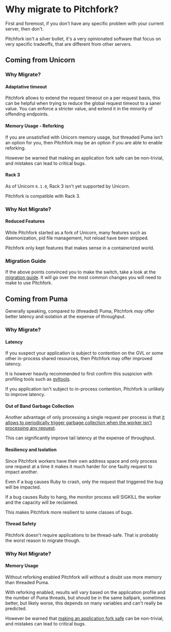 # Why migrate to Pitchfork?

First and foremost, if you don't have any specific problem with your current server, then don't.

Pitchfork isn't a silver bullet, it's a very opinionated software that focus on very specific tradeoffs,
that are different from other servers.

## Coming from Unicorn

### Why Migrate?

#### Adaptative timeout

Pitchfork allows to extend the request timeout on a per request basis,
this can be helpful when trying to reduce the global request timeout
to a saner value. You can enforce a stricter value, and extend it
in the minority of offending endpoints.

#### Memory Usage - Reforking

If you are unsatisfied with Unicorn memory usage, but threaded Puma isn't an option
for you, then Pitchfork may be an option if you are able to enable reforking.

However be warned that making an application fork safe can be non-trivial,
and mistakes can lead to critical bugs.

#### Rack 3

As of Unicorn `6.1.0`, Rack 3 isn't yet supported by Unicorn.

Pitchfork is compatible with Rack 3.

### Why Not Migrate?

#### Reduced Features

While Pitchfork started as a fork of Unicorn, many features such as daemonization,
pid file management, hot reload have been stripped.

Pitchfork only kept features that makes sense in a containerized world.

### Migration Guide

If the above points convinced you to make the switch, take a look at the [migration guide](MIGRATING_FROM_UNICORN.md).
It will go over the most common changes you will need to make to use Pitchfork.

## Coming from Puma

Generally speaking, compared to (threaded) Puma, Pitchfork *may* offer better latency and isolation at the expense of throughput.

### Why Migrate?

#### Latency

If you suspect your application is subject to contention on the GVL or some other in-process shared resources,
then Pitchfork may offer improved latency.

It is however heavily recommended to first confirm this suspicion with profiling
tools such as [gvltools](https://github.com/Shopify/gvltools).

If you application isn't subject to in-process contention, Pitchfork is unlikely to improve latency.

#### Out of Band Garbage Collection

Another advantage of only processing a single request per process is that
[it allows to periodically trigger garbage collection when the worker isn't processing any request](https://shopify.engineering/adventures-in-garbage-collection).

This can significantly improve tail latency at the expense of throughput.

#### Resiliency and Isolation

Since Pitchfork workers have their own address space and only process one request at a time
it makes it much harder for one faulty request to impact another.

Even if a bug causes Ruby to crash, only the request that triggered the bug will be impacted.

If a bug causes Ruby to hang, the monitor process will SIGKILL the worker and the capacity will be
reclaimed.

This makes Pitchfork more resilient to some classes of bugs.

#### Thread Safety

Pitchfork doesn't require applications to be thread-safe. That is probably the worst reason
to migrate though.

### Why Not Migrate?

#### Memory Usage

Without reforking enabled Pitchfork will without a doubt use more memory than threaded Puma.

With reforking enabled, results will vary based on the application profile and the number of Puma threads,
but should be in the same ballpark, sometimes better, but likely worse, this depends on many variables and
can't really be predicted.

However be warned that [making an application fork safe](FORK_SAFETY.md) can be non-trivial,
and mistakes can lead to critical bugs.
